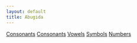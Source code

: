 ```yaml
---
layout: default
title: Abugida
---
```

[Consonants](consonants.md)
<a href=''></a>
<a href='consonants.md' class='button'>Consonants</a>
<a href='vowels.md' class='button'>Vowels</a>
<a href='symbols.md' class='button'>Symbols</a>
<a href='numbers.md' class='button'>Numbers</a>
